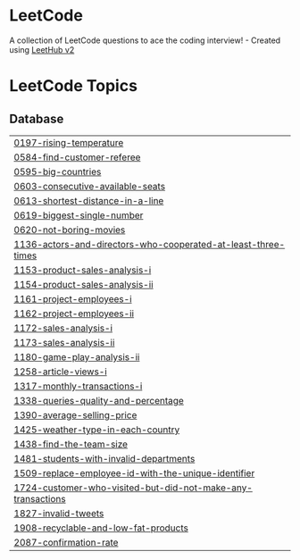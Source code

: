 # LeetCode
A collection of LeetCode questions to ace the coding interview! - Created using [LeetHub v2](https://github.com/arunbhardwaj/LeetHub-2.0)

<!---LeetCode Topics Start-->
# LeetCode Topics
## Database
|  |
| ------- |
| [0197-rising-temperature](https://github.com/j5t3313/LeetCode/tree/master/0197-rising-temperature) |
| [0584-find-customer-referee](https://github.com/j5t3313/LeetCode/tree/master/0584-find-customer-referee) |
| [0595-big-countries](https://github.com/j5t3313/LeetCode/tree/master/0595-big-countries) |
| [0603-consecutive-available-seats](https://github.com/j5t3313/LeetCode/tree/master/0603-consecutive-available-seats) |
| [0613-shortest-distance-in-a-line](https://github.com/j5t3313/LeetCode/tree/master/0613-shortest-distance-in-a-line) |
| [0619-biggest-single-number](https://github.com/j5t3313/LeetCode/tree/master/0619-biggest-single-number) |
| [0620-not-boring-movies](https://github.com/j5t3313/LeetCode/tree/master/0620-not-boring-movies) |
| [1136-actors-and-directors-who-cooperated-at-least-three-times](https://github.com/j5t3313/LeetCode/tree/master/1136-actors-and-directors-who-cooperated-at-least-three-times) |
| [1153-product-sales-analysis-i](https://github.com/j5t3313/LeetCode/tree/master/1153-product-sales-analysis-i) |
| [1154-product-sales-analysis-ii](https://github.com/j5t3313/LeetCode/tree/master/1154-product-sales-analysis-ii) |
| [1161-project-employees-i](https://github.com/j5t3313/LeetCode/tree/master/1161-project-employees-i) |
| [1162-project-employees-ii](https://github.com/j5t3313/LeetCode/tree/master/1162-project-employees-ii) |
| [1172-sales-analysis-i](https://github.com/j5t3313/LeetCode/tree/master/1172-sales-analysis-i) |
| [1173-sales-analysis-ii](https://github.com/j5t3313/LeetCode/tree/master/1173-sales-analysis-ii) |
| [1180-game-play-analysis-ii](https://github.com/j5t3313/LeetCode/tree/master/1180-game-play-analysis-ii) |
| [1258-article-views-i](https://github.com/j5t3313/LeetCode/tree/master/1258-article-views-i) |
| [1317-monthly-transactions-i](https://github.com/j5t3313/LeetCode/tree/master/1317-monthly-transactions-i) |
| [1338-queries-quality-and-percentage](https://github.com/j5t3313/LeetCode/tree/master/1338-queries-quality-and-percentage) |
| [1390-average-selling-price](https://github.com/j5t3313/LeetCode/tree/master/1390-average-selling-price) |
| [1425-weather-type-in-each-country](https://github.com/j5t3313/LeetCode/tree/master/1425-weather-type-in-each-country) |
| [1438-find-the-team-size](https://github.com/j5t3313/LeetCode/tree/master/1438-find-the-team-size) |
| [1481-students-with-invalid-departments](https://github.com/j5t3313/LeetCode/tree/master/1481-students-with-invalid-departments) |
| [1509-replace-employee-id-with-the-unique-identifier](https://github.com/j5t3313/LeetCode/tree/master/1509-replace-employee-id-with-the-unique-identifier) |
| [1724-customer-who-visited-but-did-not-make-any-transactions](https://github.com/j5t3313/LeetCode/tree/master/1724-customer-who-visited-but-did-not-make-any-transactions) |
| [1827-invalid-tweets](https://github.com/j5t3313/LeetCode/tree/master/1827-invalid-tweets) |
| [1908-recyclable-and-low-fat-products](https://github.com/j5t3313/LeetCode/tree/master/1908-recyclable-and-low-fat-products) |
| [2087-confirmation-rate](https://github.com/j5t3313/LeetCode/tree/master/2087-confirmation-rate) |
<!---LeetCode Topics End-->